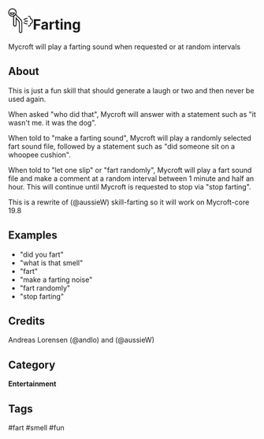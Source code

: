 # <img src='fart.png' card_color='#40DBB0' width='50' height='50' style='vertical-align:bottom'/>Farting
Mycroft will play a farting sound when requested or at random intervals

## About
This is just a fun skill that should generate a laugh or two and then never be used again.

When asked "who did that", Mycroft will answer with a statement such as "it wasn't me. it was the dog".

When told to "make a farting sound", Mycroft will play a randomly selected fart sound file, followed by 
a statement such as "did someone sit on a whoopee cushion".

When told to "let one slip" or "fart randomly", Mycroft will play a fart sound file and make a comment
at a random interval between 1 minute and half an hour. This will continue until Mycroft is requested to stop via "stop farting".

This is a rewrite of (@aussieW) skill-farting so it will work on Mycroft-core 19.8

## Examples
* "did you fart"
* "what is that smell"
* "fart"
* "make a farting noise"
* "fart randomly"
* "stop farting"

## Credits
Andreas Lorensen (@andlo) and (@aussieW)

## Category
**Entertainment**

## Tags
#fart
#smell
#fun
